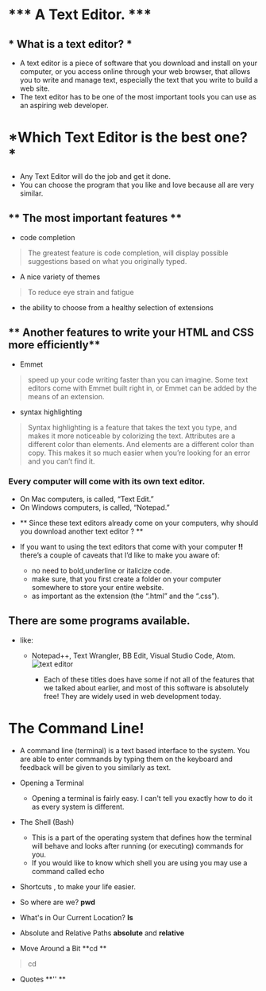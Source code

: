 # ***  A Text Editor. ***
 ## * What is a text editor? *
 * A text editor is a piece of software that  you download and install on
  your computer, or you access online through your web browser, that
  allows you to write and manage text, especially the text that you write
  to build a web site.
* The text editor has to be one of the most
  important tools you can use as an aspiring web developer.
# *Which Text Editor is the best one? *
 * Any Text Editor will do the job and get     it   done.
 * You can choose the program that you like     and love because all are very similar.

## ** The most important features **
  * code completion
  > The greatest feature  is code completion,  will display possible suggestions based    on what you originally typed.


  * A nice variety of themes 
  > To reduce eye strain and fatigue

  * the ability to choose from a healthy     selection of extensions

## ** Another  features to write your HTML         and CSS more efficiently**

 * Emmet
  > speed up your code writing faster than you can imagine. Some text editors come with Emmet built right in, or Emmet can be added by the means of an extension.
 * syntax highlighting
  >Syntax highlighting is a feature that   takes the text you type, and makes it more noticeable by colorizing the text. Attributes are a different color than elements. And elements are a different color than copy. This makes it so much easier when you’re looking for an error and you can’t find it.

### Every computer will come with its own text editor.
- On Mac computers, is called,
“Text Edit.”
- On Windows computers, is called,
  “Notepad.”
*  ** Since these text editors already come   on your computers, why should
 you download another text editor ? **

* If you want to using the text editors that come with your computer **!!**
 there’s a couple of caveats that I’d like to make you aware of:
   * no need to bold,underline or italicize code.
   * make sure, that you first create a folder on your computer somewhere to store your entire website.
   * as important as the extension (the “.html” and the “.css”).
## There are some programs available.
* like:
  * Notepad++, Text Wrangler, BB Edit, Visual Studio Code, Atom.
  ![text editor](https://devnetcode.com/wp-content/uploads/2019/08/Screenshot-2019-08-10-at-1.37.05-PM-1.png)


    * Each of these titles does have some if not all of the features that we talked about earlier, and most of this software is absolutely free! They are widely used in web development today.

# The Command Line!
  * A command line (terminal) is a text based interface to the system. You are able to enter commands by typing them on the keyboard and feedback will be given to you similarly as text.
 
* Opening a Terminal
  * Opening a terminal is fairly easy. I can't tell you exactly how to do it as every system is different.
  
* The Shell (Bash)
  * This is a part of the operating system that defines how the terminal will behave and looks after running (or executing) commands for you. 
  * If you would like to know which shell you are using you may use a command called echo 
* Shortcuts , to make your life easier.

* So where are we?  **pwd**
* What's in Our Current Location?  **ls**
* Absolute and Relative Paths **absolute** and **relative**
* Move Around a Bit  **cd ** 
 > cd
* Quotes    **'' ** 